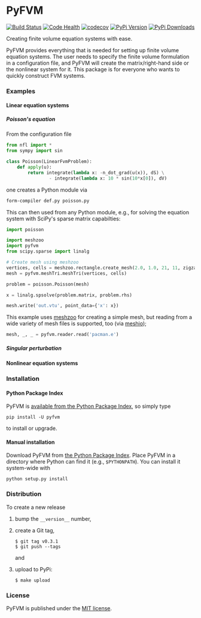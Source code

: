# PyFVM

[![Build Status](https://travis-ci.org/nschloe/pyfvm.svg?branch=master)](https://travis-ci.org/nschloe/pyfvm)
[![Code Health](https://landscape.io/github/nschloe/pyfvm/master/landscape.png)](https://landscape.io/github/nschloe/pyfvm/master)
[![codecov](https://codecov.io/gh/nschloe/pyfvm/branch/master/graph/badge.svg)](https://codecov.io/gh/nschloe/pyfvm)
[![PyPi Version](https://img.shields.io/pypi/v/pyfvm.svg)](https://pypi.python.org/pypi/pyfvm)
[![PyPi Downloads](https://img.shields.io/pypi/dm/pyfvm.svg)](https://pypi.python.org/pypi/pyfvm)

Creating finite volume equation systems with ease.

PyFVM provides everything that is needed for setting up finite volume equation
systems. The user needs to specify the finite volume formulation in a
configuration file, and PyFVM will create the matrix/right-hand side or the
nonlinear system for it. This package is for everyone who wants to quickly
construct FVM systems.

### Examples

#### Linear equation systems

##### Poisson's equation

From the configuration file
```python
from nfl import *
from sympy import sin

class Poisson(LinearFvmProblem):
    def apply(u):
        return integrate(lambda x: -n_dot_grad(u(x)), dS) \
                - integrate(lambda x: 10 * sin(10*x[0]), dV)
```
one creates a Python module via
```bash
form-compiler def.py poisson.py
```
This can then used from any Python module, e.g., for solving the equation
system with SciPy's sparse matrix capabilties:
```python
import poisson

import meshzoo
import pyfvm
from scipy.sparse import linalg

# Create mesh using meshzoo
vertices, cells = meshzoo.rectangle.create_mesh(2.0, 1.0, 21, 11, zigzag=True)
mesh = pyfvm.meshTri.meshTri(vertices, cells)

problem = poisson.Poisson(mesh)

x = linalg.spsolve(problem.matrix, problem.rhs)

mesh.write('out.vtu', point_data={'x': x})
```
This example uses [meshzoo](https://pypi.python.org/pypi/meshzoo) for creating
a simple mesh, but reading from a wide variety of mesh files is supported, too
(via [meshio](https://pypi.python.org/pypi/meshio));
```python
mesh, _, _ = pyfvm.reader.read('pacman.e')
```

##### Singular perturbation

#### Nonlinear equation systems

### Installation

#### Python Package Index

PyFVM is [available from the Python Package
Index](https://pypi.python.org/pypi/pyfvm/), so simply type
```
pip install -U pyfvm
```
to install or upgrade.

#### Manual installation

Download PyFVM from
[the Python Package Index](https://pypi.python.org/pypi/pyfvm/).
Place PyFVM in a directory where Python can find it (e.g.,
`$PYTHONPATH`).  You can install it system-wide with
```
python setup.py install
```

### Distribution

To create a new release

1. bump the `__version__` number,

2. create a Git tag,
    ```
    $ git tag v0.3.1
    $ git push --tags
    ```
    and

3. upload to PyPi:
    ```
    $ make upload
    ```

### License

PyFVM is published under the [MIT license](https://en.wikipedia.org/wiki/MIT_License).
